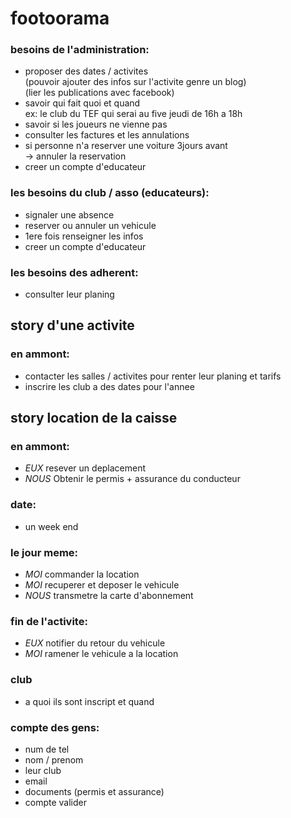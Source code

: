 # footoorama
### besoins de l'administration:
  - proposer des dates / activites  
    (pouvoir ajouter des infos sur l'activite genre un blog)  
    (lier les publications avec facebook)
  - savoir qui fait quoi et quand  
    ex: le club du TEF qui serai au five jeudi de 16h a 18h
  - savoir si les joueurs ne vienne pas
  - consulter les factures et les annulations
  - si personne n'a reserver une voiture 3jours avant  
    -> annuler la reservation
  - creer un compte d'educateur

### les besoins du club / asso (educateurs):
  - signaler une absence
  - reserver ou annuler un vehicule
  - 1ere fois renseigner les infos
  - creer un compte d'educateur

### les besoins des adherent:
  - consulter leur planing


## story d'une activite
### en ammont:
  - contacter les salles / activites pour renter leur planing et tarifs
  - inscrire les club a des dates pour l'annee


## story location de la caisse
### en ammont:
  - *EUX* resever un deplacement
  - *NOUS* Obtenir le permis + assurance du conducteur

### date:
  - un week end

### le jour meme:
  - *MOI* commander la location
  - *MOI* recuperer et deposer le vehicule
  - *NOUS* transmetre la carte d'abonnement

### fin de l'activite:
  - *EUX* notifier du retour du vehicule
  - *MOI* ramener le vehicule a la location

### club
  - a quoi ils sont inscript et quand

### compte des gens:
  - num de tel
  - nom / prenom
  - leur club
  - email
  - documents (permis et assurance)
  - compte valider
